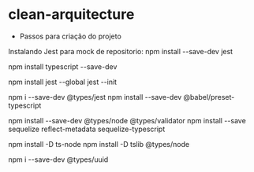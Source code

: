 # clean-arquitecture

- Passos para criação do projeto

Instalando Jest para mock de repositorio:
npm install --save-dev jest

npm install typescript --save-dev

npm install jest --global
jest --init

npm i --save-dev @types/jest
npm install --save-dev @babel/preset-typescript

npm install --save-dev @types/node @types/validator
npm install --save sequelize reflect-metadata sequelize-typescript

npm install -D ts-node
npm install -D tslib @types/node

npm i --save-dev @types/uuid